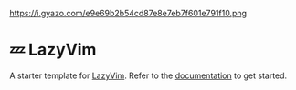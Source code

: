 https://i.gyazo.com/e9e69b2b54cd87e8e7eb7f601e791f10.png

# 💤 LazyVim

A starter template for [LazyVim](https://github.com/LazyVim/LazyVim).
Refer to the [documentation](https://lazyvim.github.io/installation) to get started.
